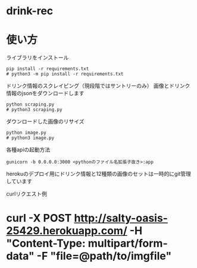 # drink-rec

# 使い方
ライブラリをインストール
```
pip install -r requirements.txt
# python3 -m pip install -r requirements.txt
```
ドリンク情報のスクレイピング（現段階ではサントリーのみ）
画像とドリンク情報のjsonをダウンロードします
```
python scraping.py
# python3 scraping.py
```

ダウンロードした画像のリサイズ
```
python image.py
# python3 image.py
```

各種apiの起動方法

```
gunicorn -b 0.0.0.0:3000 <pythonのファイル名拡張子抜き>:app
```

herokuのデプロイ用にドリンク情報と12種類の画像のセットは一時的にgit管理しています


curlリクエスト例


# curl -X POST http://salty-oasis-25429.herokuapp.com/ -H "Content-Type: multipart/form-data" -F "file=@path/to/imgfile"


